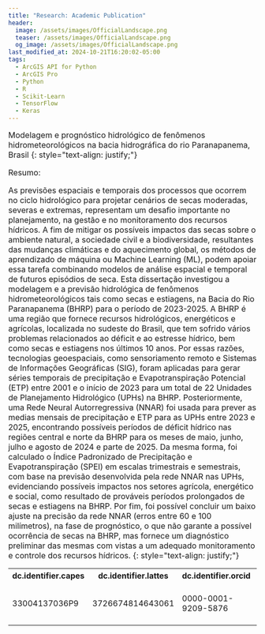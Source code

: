 ```yaml
---
title: "Research: Academic Publication"
header:
  image: /assets/images/OfficialLandscape.png
  teaser: /assets/images/OfficialLandscape.png
  og_image: /assets/images/OfficialLandscape.png
last_modified_at: 2024-10-21T16:20:02-05:00
tags:
  - ArcGIS API for Python
  - ArcGIS Pro
  - Python
  - R
  - Scikit-Learn
  - TensorFlow
  - Keras
---
```

<span style="font-size: 16px;">
  
Modelagem e prognóstico hidrológico de fenômenos hidrometeorológicos na bacia hidrográfica do rio Paranapanema, Brasil
{: style="text-align: justify;"}

Resumo:


As previsões espaciais e temporais dos processos que ocorrem no ciclo hidrológico para projetar cenários de secas moderadas, severas e extremas, representam um desafio importante no planejamento, na gestão e no monitoramento dos recursos hídricos. A fim de mitigar os possíveis impactos das secas sobre o ambiente natural, a sociedade civil e a biodiversidade, resultantes das mudanças climáticas e do aquecimento global, os métodos de aprendizado de máquina ou Machine Learning (ML), podem apoiar essa tarefa combinando modelos de análise espacial e temporal de futuros episódios de seca. Esta dissertação investigou a modelagem e a previsão hidrológica de fenômenos hidrometeorológicos tais como secas e estiagens, na Bacia do Rio Paranapanema (BHRP) para o período de 2023-2025. A BHRP é uma região que fornece recursos hidrológicos, energéticos e agrícolas, localizada no sudeste do Brasil, que tem sofrido vários problemas relacionados ao déficit e ao estresse hídrico, bem como secas e estiagens nos últimos 10 anos. Por essas razões, tecnologias geoespaciais, como sensoriamento remoto e Sistemas de Informações Geográficas (SIG), foram aplicadas para gerar séries temporais de precipitação e Evapotranspiração Potencial (ETP) entre 2001 e o início de 2023 para um total de 22 Unidades de Planejamento Hidrológico (UPHs) na BHRP. Posteriormente, uma Rede Neural Autorregressiva (NNAR) foi usada para prever as medias mensais de precipitação e ETP para as UPHs entre 2023 e 2025, encontrando possíveis períodos de déficit hídrico nas regiões central e norte da BHRP para os meses de maio, junho, julho e agosto de 2024 e parte de 2025. Da mesma forma, foi calculado o Índice Padronizado de Precipitação e Evapotranspiração (SPEI) em escalas trimestrais e semestrais, com base na previsão desenvolvida pela rede NNAR nas UPHs, evidenciando possíveis impactos nos setores agrícola, energético e social, como resultado de prováveis períodos prolongados de secas e estiagens na BHRP. Por fim, foi possível concluir um baixo ajuste na precisão da rede NNAR (erros entre 60 e 100 milímetros), na fase de prognóstico, o que não garante a possível ocorrência de secas na BHRP, mas fornece um diagnóstico preliminar das mesmas com vistas a um adequado monitoramento e controle dos recursos hídricos.
{: style="text-align: justify;"}


[Link]: https://hdl.handle.net/11449/257904


<table>
  <tr>
    <th>dc.identifier.capes</th>
    <th>dc.identifier.lattes</th>
    <th>dc.identifier.orcid</th>
    <th>dc.identifier.uri</th>
    <th>dc.publisher</th>
  </tr>
  <tr>
    <td>33004137036P9</td>
    <td>3726674814643061</td>
    <td>0000-0001-9209-5876</td>
    <td>https://hdl.handle.net/11449/257904</td>
    <td>Universidade Estadual Paulista (Unesp)</td>
  </tr>
</table>

